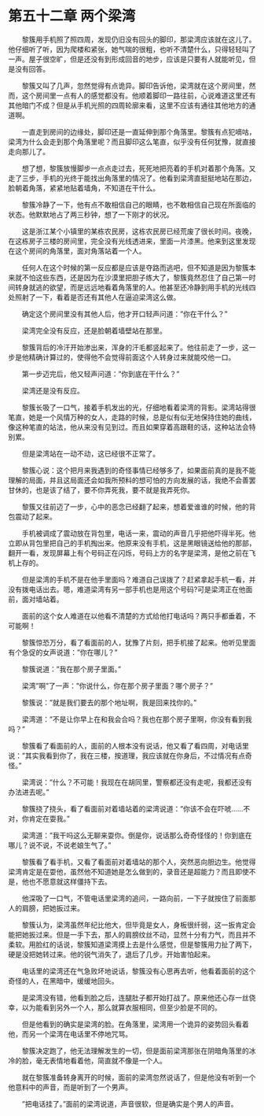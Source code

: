 # 第五十二章 两个梁湾


　　黎簇用手机照了照四周，发现仍旧没有回头的脚印，那梁湾应该就在这儿了。他仔细听了听，因为爬楼和紧张，她气喘的很粗，也听不清楚什么，只得轻轻叫了一声。屋子很空旷，但是还没有到形成回音的地步，应该是只要有人就能听见，但是没有回答。

　　黎簇又叫了几声，忽然觉得有点诡异。脚印告诉他，梁湾就在这个房间里，然而，这个房间里一点有人的感觉都没有。他顺着脚印一路往前，心说难道这里还有其他暗门不成？但是从手机光照的四周轮廓来看，这里不应该有通往其他地方的通道啊。

　　一直走到房间的边缘处，脚印还是一直延伸到那个角落里。黎簇有点犯嘀咕，梁湾为什么会走到那个角落里呢？而且脚印这么笔直，似乎没有任何犹豫，就直接走向那儿了。

　　想了想，黎簇放慢脚步一点点走过去，死死地把亮着的手机对着那个角落。又走了三步，手机的光终于能找出角落里的情况了。他看到梁湾直挺挺地站在那边，脸朝着角落，紧紧地贴着墙角，不知道在干什么。

　　黎簇冷静了一下，他有点不敢相信自己的眼睛，也不敢相信自己现在所面临的状态。他默默地占了两三秒钟，想了一下刚才的状况。

　　这是浙江某个小镇里的某栋农民房，这栋农民房已经荒废了很长时间。夜晚，在这栋房子三楼的房间里，完全没有光线透进来，里面一片漆黑。他来到这里发现在这个房间的角落里，面对角落站着一个人。

　　任何人在这个时候的第一反应都是应该是夺路而逃吧，但不知道是因为黎簇本来就不怕这些东西，还是因为在沙漠里把胆子练大了，黎簇竟然忍住了自己第一时间转身就逃的欲望，而是远远地看着角落里的人。他甚至还冷静到用手机的光线四处照射了一下，看着是否还有其他人在逼迫梁湾这么做。

　　确定这个房间里没有其他人后，他才开口轻声问道：”你在干什么？”

　　梁湾完全没有反应，还是脸朝着墙壁站在那里。

　　黎簇背后的冷汗开始渗出来，浑身的汗毛都竖起来了。他往前走了一步，这一步是他精确计算过的，使得他不会觉得前面这个人转身过来就能咬他一口。

　　第一步迈完后，他又轻声问道：”你到底在干什么？”

　　梁湾还是没有反应。

　　黎簇长吸了一口气，接着手机发出的光，仔细地看着梁湾的背影。梁湾站得很笔直，她是一个风情万种的女人，走路的时候，总是似有似无地保持住她的曲线，像这种笔直的站法，他从来没有见到过。而且如果穿着高跟鞋的话，这种站法会特别累。

　　但是梁湾站在一动不动，这已经很不正常了。

　　黎簇心说：这个把月来我遇到的奇怪事情已经够多了，如果面前真的是我不能理解的局面，并且这局面还会如我所预料的想可怕的方向发展的话，我绝不会善罢甘休的，也是该了结了，要不你弄死我，要不就是我弄死你。

　　黎簇又往前迈了一步，心中的恶念已经翻了起来，想着爱谁谁的时候，他的背包震动了起来。

　　手机被调成了震动放在背包里，电话一来，震动的声音几乎把他吓得半死。他立即从背包里把自己的手机掏出来。他原来没有手机，这是黑眼镜送给他的那部，翻开一看，发现屏幕上有个号码正在闪烁，号码上方的名字是梁湾，是他之前在飞机上存的。

　　但是梁湾的手机不是在他手里面吗？难道自己误拨了？赶紧拿起手机一看，并没有拨电话出去。嗯，难道梁湾有另一部手机也是用这个号码?可是梁湾正在他面前，面对墙站着。

　　面前的这个女人难道在以他看不清楚的方式给他打电话吗？两只手都垂着，不可能啊！

　　黎簇惊恐万分，看了看面前的人，犹豫了片刻，把手机接了起来。他听见里面有个急促的女声说道：”你在哪儿？”

　　黎簇说道：”我在那个房子里面。”

　　梁湾”啊”了一声：”你说什么，你在那个房子里面？哪个房子？”

　　黎簇说：”就是我们要去的那个地址啊，我是回来找你的。”

　　梁湾道：”不是让你早上在和我会合吗？我也在那个房子里啊，你没有看到我吗？”

　　黎簇看了看面前的人，面前的人根本没有说话，他又看了看四周，对电话里说：”其实我看到你了，我在三楼，按道理，我应该就在你身后，不过情况有点奇怪。”

　　梁湾说：”什么？不可能！我现在在胡同里，警察都还没有走呢，我都还没有办法进去呢。”

　　黎簇挠了挠头，看了看面前对着墙站着的梁湾说道：”你该不会在吓唬……不对，你肯定在耍我。”

　　梁湾道：”我干吗这么无聊来耍你。倒是你，说话那么奇奇怪怪的！你到底在哪儿？说不说，不说老娘生气了。”

　　黎簇看了看手机，又看了看面前对着墙站的那个人，突然恶向胆边生。他觉得梁湾肯定是在耍他，虽然他不知道她是怎么做到的，录音还是超能力？而且即使不是，他也不愿意就这样僵持下去。

　　他深吸了一口气，不管电话里梁湾的追问，一路向前，一下子就按住了前面那人的肩膀，把她扳过来。

　　黎簇认为，梁湾虽然年纪比他大，但毕竟是女人，身板很纤弱，这一扳肯定会能把她扳过来。但是一手下去，那人的肩膀纹丝不动，显然十分有力气，而且并不柔软。用脸红的话说，黎簇知道梁湾摸上去是什么感觉，但是黎簇用力扯了两下，硬是没把她转过来。他的锐气消失了，退后了几步。开始害怕起来。

　　电话里的梁湾还在气急败坏地说话，黎簇没有心思再去听，他看着面前的这个奇怪的人，在黑暗中，缓缓地回头。

　　是梁湾没有错，他看到脸之后，连腿肚子都开始打战了。原来他还心存一丝侥幸，以为能看到另外一个人，那么就算衣服相同，但至少脸是不同的。

　　但是他看到的确实是梁湾的脸。在角落里，梁湾用一个诡异的姿势回头看着他，而另一个梁湾在电话里不停地咒骂。

　　黎簇决定跑了，他无法理解发生的一切，但是面前梁湾那张在阴暗角落里的冰冷的脸，毫无表情地看着他，简直就不像是一个人。

　　就在黎簇准备转身离开的时候，面前的梁湾忽然说话了，但是他没有听到一个他意料中的声音，而是听到了一个男声。

　　”把电话挂了。”面前的梁湾说道，声音很软，但是确实是个男人的声音。

